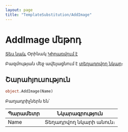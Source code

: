 ```yaml
---
layout: page
title: "TemplateSubstitution/AddImage"
---
```


# AddImage մեթոդ

[Տես նաև](../TemplateSubstitution.md) Օրինակ [Կիրառվում է](../TemplateSubstitution.md)

Բազմության մեջ ավելացնում է [տեղադրվող նկար](../TemplateSubstitutionImage.md)։

## Շարահյուսություն

``` vb
object.AddImage(Name)
```

Բաղադրիչներն են՝

| Պարամետր | Նկարագրություն |
|--|--|
| Name | Տեղադրվող նկարի անուն։ |
